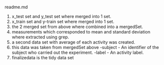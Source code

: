 readme.md
1. x_test set and y_test set where merged into 1 set.
2. x_train set and y-train set where merged into 1 set.
3. the 2 merged set from above where combined into a mergedSet.
4. measurements which corresponded to mean and standard deviation where extracted using grep.
5. a second data set with average of each activity was created.
6. this data was taken from mergedSet above
 -subject - An identifier of the subject who carried out the experiment.
  -label - An activity label.
8. finalizedata is the tidy data set
